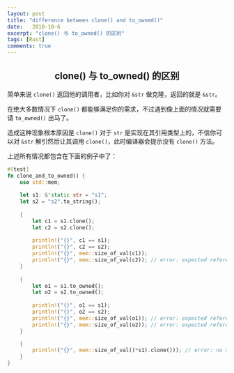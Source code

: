 ```yaml
---
layout: post
title: "difference between clone() and to_owned()"
date:   2018-10-6
excerpt: "clone() 与 to_owned() 的区别"
tags: [Rust]
comments: true
---
```


<center><h2>clone() 与 to_owned() 的区别</h2></center>

<!--more-->

简单来说 `clone()` 返回他的调用者，比如你对 `&str` 做克隆，返回的就是 `&str`。

在绝大多数情况下 `clone()` 都能够满足你的需求，不过遇到像上面的情况就需要请 `to_owned()` 出马了。

造成这种现象根本原因是 `clone()` 对于 `str` 是实现在其引用类型上的，不信你可以对 `&str` 解引然后让其调用 `clone()`，此时编译器会提示没有 `clone()` 方法。

上述所有情况都包含在下面的例子中了：

```rust
#[test]
fn clone_and_to_owned() {
    use std::mem;
    
    let s1: &'static str = "s1";
    let s2 = "s2".to_string();
    
    {
        let c1 = s1.clone(); 
        let c2 = s2.clone();
        
        println!("{}", c1 == s1);
        println!("{}", c2 == s2);
        println!("{}", mem::size_of_val(c1));
        println!("{}", mem::size_of_val(c2)); // error: expected reference, found struct`std::string::String`
    }
    
    {
        let o1 = s1.to_owned();
        let o2 = s2.to_owned();
        
        println!("{}", o1 == s1);
        println!("{}", o2 == s2);
        println!("{}", mem::size_of_val(o1)); // error: expected reference, found struct`std::string::String`
        println!("{}", mem::size_of_val(o2)); // error: expected reference, found struct`std::string::String`
    }

    {
        println!("{}", mem::size_of_val((*s1).clone())); // error: no method named `clone` found for type `str` in the current scope
    }
}
```